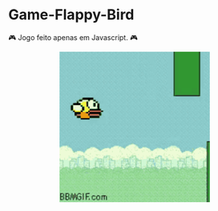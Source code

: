 # Game-Flappy-Bird


:video_game:  Jogo feito apenas em Javascript. :video_game: 

<p align="center">
  <img width="300" height="300" src="https://github.com/adrianysouzaa/Game-Flappy-Bird/blob/master/flappy%20bird.gif">
</p>
